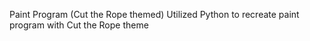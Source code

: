 Paint Program (Cut the Rope themed)
Utilized Python to recreate paint program with Cut the Rope theme
